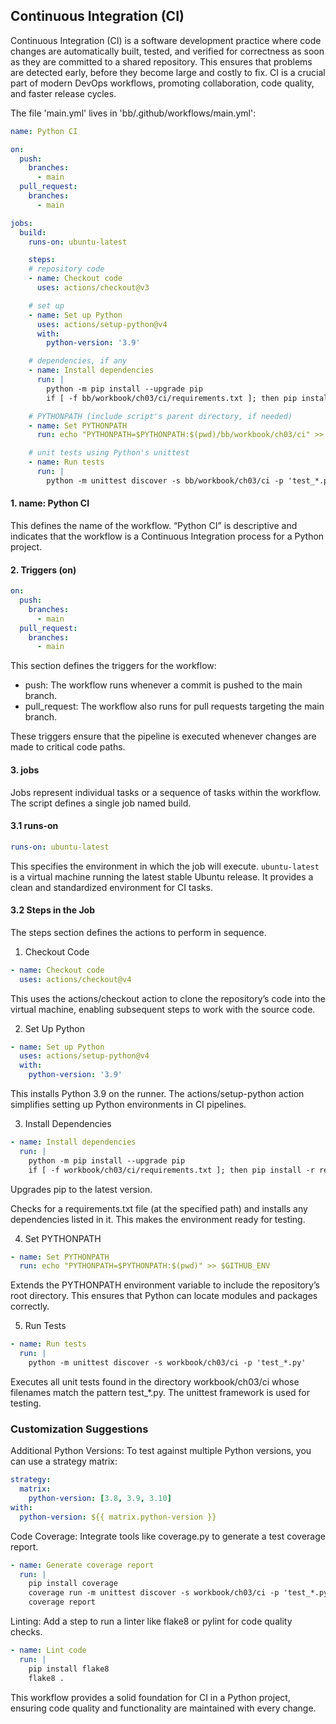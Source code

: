 
## Continuous Integration (CI)

Continuous Integration (CI) is a software development practice where code changes are
automatically built, tested, and verified for correctness as soon as they are committed
to a shared repository. This ensures that problems are detected early, before they become
large and costly to fix. CI is a crucial part of modern DevOps workflows, promoting
collaboration, code quality, and faster release cycles.

The file 'main.yml' lives in 'bb/.github/workflows/main.yml':


```yml
name: Python CI

on:
  push:
    branches:
      - main
  pull_request:
    branches:
      - main

jobs:
  build:
    runs-on: ubuntu-latest

    steps:
    # repository code
    - name: Checkout code
      uses: actions/checkout@v3

    # set up
    - name: Set up Python
      uses: actions/setup-python@v4
      with:
        python-version: '3.9'

    # dependencies, if any
    - name: Install dependencies
      run: |
        python -m pip install --upgrade pip
        if [ -f bb/workbook/ch03/ci/requirements.txt ]; then pip install -r requirements.txt; fi

    # PYTHONPATH (include script's parent directory, if needed)
    - name: Set PYTHONPATH
      run: echo "PYTHONPATH=$PYTHONPATH:$(pwd)/bb/workbook/ch03/ci" >> $GITHUB_ENV

    # unit tests using Python's unittest
    - name: Run tests
      run: |
        python -m unittest discover -s bb/workbook/ch03/ci -p 'test_*.py'
```


#### 1. name: Python CI

This defines the name of the workflow. “Python CI” is descriptive
and indicates that the workflow is a Continuous Integration process
for a Python project.


#### 2. Triggers (on)

```yml
on:
  push:
    branches:
      - main
  pull_request:
    branches:
      - main
```

This section defines the triggers for the workflow:
- push: The workflow runs whenever a commit is pushed to the main branch.
- pull_request: The workflow also runs for pull requests targeting the main branch.

These triggers ensure that the pipeline is executed whenever
changes are made to critical code paths.

#### 3. jobs

Jobs represent individual tasks or a sequence of tasks within the
workflow. The script defines a single job named build.

#### 3.1 runs-on

```yml
runs-on: ubuntu-latest
```

This specifies the environment in which the job will execute.
`ubuntu-latest` is a virtual machine running the latest stable
Ubuntu release. It provides a clean and standardized environment
for CI tasks.

#### 3.2 Steps in the Job

The steps section defines the actions to perform in sequence.

1.	Checkout Code
```yml
- name: Checkout code
  uses: actions/checkout@v4
```

This uses the actions/checkout action to clone the repository’s code
into the virtual machine, enabling subsequent steps to work with the
source code.

2.	Set Up Python

```yml
- name: Set up Python
  uses: actions/setup-python@v4
  with:
    python-version: '3.9'
```
This installs Python 3.9 on the runner. The actions/setup-python
action simplifies setting up Python environments in CI pipelines.

3.	Install Dependencies
```yml
- name: Install dependencies
  run: |
    python -m pip install --upgrade pip
    if [ -f workbook/ch03/ci/requirements.txt ]; then pip install -r requirements.txt; fi
```

Upgrades pip to the latest version.

Checks for a requirements.txt file (at the specified path) and
installs any dependencies listed in it. This makes the environment
ready for testing.

4. Set PYTHONPATH
```yml
- name: Set PYTHONPATH
  run: echo "PYTHONPATH=$PYTHONPATH:$(pwd)" >> $GITHUB_ENV
```
Extends the PYTHONPATH environment variable to include the repository’s
root directory. This ensures that Python can locate modules and packages
correctly.

5. Run Tests
```yml
- name: Run tests
  run: |
    python -m unittest discover -s workbook/ch03/ci -p 'test_*.py'
```

Executes all unit tests found in the directory workbook/ch03/ci whose
filenames match the pattern test_*.py. The unittest framework is used
for testing.


### Customization Suggestions

Additional Python Versions: To test against multiple Python versions,
you can use a strategy matrix:

```yml
strategy:
  matrix:
    python-version: [3.8, 3.9, 3.10]
with:
  python-version: ${{ matrix.python-version }}
```

Code Coverage: Integrate tools like coverage.py to generate a test
coverage report.

```yml
- name: Generate coverage report
  run: |
    pip install coverage
    coverage run -m unittest discover -s workbook/ch03/ci -p 'test_*.py'
    coverage report
```

Linting: Add a step to run a linter like flake8 or pylint for code
quality checks.

```yml
- name: Lint code
  run: |
    pip install flake8
    flake8 .
```

This workflow provides a solid foundation for CI in a Python project,
ensuring code quality and functionality are maintained with every change.
